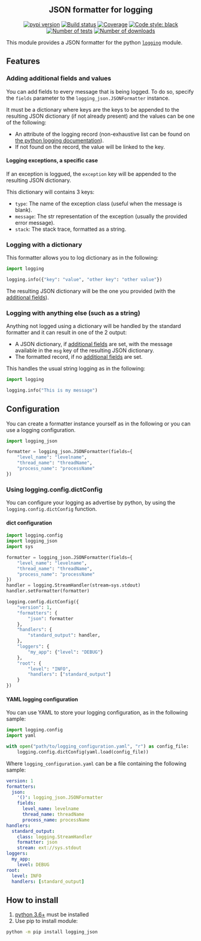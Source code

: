 <h2 align="center">JSON formatter for logging</h2>

<p align="center">
<a href="https://pypi.org/project/logging_json/"><img alt="pypi version" src="https://img.shields.io/pypi/v/logging_json"></a>
<a href="https://travis-ci.com/Colin-b/logging_json"><img alt="Build status" src="https://api.travis-ci.com/Colin-b/logging_json.svg?branch=master"></a>
<a href="https://travis-ci.com/Colin-b/logging_json"><img alt="Coverage" src="https://img.shields.io/badge/coverage-100%25-brightgreen"></a>
<a href="https://github.com/psf/black"><img alt="Code style: black" src="https://img.shields.io/badge/code%20style-black-000000.svg"></a>
<a href="https://travis-ci.com/Colin-b/logging_json"><img alt="Number of tests" src="https://img.shields.io/badge/tests-0 passed-blue"></a>
<a href="https://pypi.org/project/logging_json/"><img alt="Number of downloads" src="https://img.shields.io/pypi/dm/logging_json"></a>
</p>

This module provides a JSON formatter for the python [`logging`](https://docs.python.org/3/library/logging.html) module.

## Features

### Adding additional fields and values

You can add fields to every message that is being logged.
To do so, specify the `fields` parameter to the `logging_json.JSONFormatter` instance.

It must be a dictionary where keys are the keys to be appended to the resulting JSON dictionary (if not already present) and the values can be one of the following:
* An attribute of the logging record (non-exhaustive list can be found on [the python logging documentation](https://docs.python.org/3/library/logging.html#logrecord-attributes)).
* If not found on the record, the value will be linked to the key.

#### Logging exceptions, a specific case

If an exception is loggued, the `exception` key will be appended to the resulting JSON dictionary.

This dictionary will contains 3 keys:
* `type`: The name of the exception class (useful when the message is blank).
* `message`: The str representation of the exception (usually the provided error message).
* `stack`: The stack trace, formatted as a string.

### Logging with a dictionary

This formatter allows you to log dictionary as in the following:

```python
import logging

logging.info({"key": "value", "other key": "other value"})
```

The resulting JSON dictionary will be the one you provided (with the [additional fields](#adding-additional-fields-and-values)).

### Logging with anything else (such as a string)

Anything not logged using a dictionary will be handled by the standard formatter and it can result in one of the 2 output:
* A JSON dictionary, if [additional fields](#adding-additional-fields-and-values) are set, with the message available in the `msg` key of the resulting JSON dictionary.
* The formatted record, if no [additional fields](#adding-additional-fields-and-values) are set. 

This handles the usual string logging as in the following:

```python
import logging

logging.info("This is my message")
```

## Configuration

You can create a formatter instance yourself as in the following or you can use a logging configuration.

```python
import logging_json

formatter = logging_json.JSONFormatter(fields={
    "level_name": "levelname",
    "thread_name": "threadName",
    "process_name": "processName"
})
```

### Using logging.config.dictConfig

You can configure your logging as advertise by python, by using the `logging.config.dictConfig` function.

#### dict configuration

```python
import logging.config
import logging_json
import sys

formatter = logging_json.JSONFormatter(fields={
    "level_name": "levelname",
    "thread_name": "threadName",
    "process_name": "processName"
})
handler = logging.StreamHandler(stream=sys.stdout)
handler.setFormatter(formatter)

logging.config.dictConfig({
    "version": 1,
    "formatters": {
        "json": formatter
    },
    "handlers": {
        "standard_output": handler,
    },
    "loggers": {
        "my_app": {"level": "DEBUG"}
    },
    "root": {
        "level": "INFO",
        "handlers": ["standard_output"]
    }
})
```

#### YAML logging configuration

You can use YAML to store your logging configuration, as in the following sample:

```python
import logging.config
import yaml

with open("path/to/logging_configuration.yaml", "r") as config_file:
    logging.config.dictConfig(yaml.load(config_file))
```

Where `logging_configuration.yaml` can be a file containing the following sample:

```yaml
version: 1
formatters:
  json:
    '()': logging_json.JSONFormatter
    fields:
      level_name: levelname
      thread_name: threadName
      process_name: processName
handlers:
  standard_output:
    class: logging.StreamHandler
    formatter: json
    stream: ext://sys.stdout
loggers:
  my_app:
    level: DEBUG
root:
  level: INFO
  handlers: [standard_output]
```

## How to install
1. [python 3.6+](https://www.python.org/downloads/) must be installed
2. Use pip to install module:
```sh
python -m pip install logging_json
```
